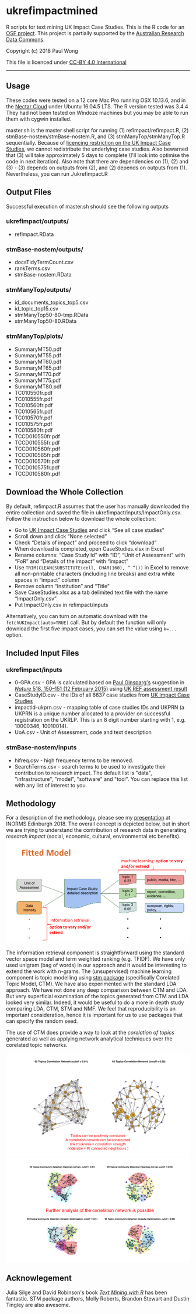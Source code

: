 # ukrefimpactmined
R scripts for text mining UK Impact Case Studies.  This is the R code for an [OSF project](https://osf.io/cnrgu/?view_only=7850d79c32d3411a81198ff173f7bfa1).  This project is partially supported by the [Australian Research Data Commons](https://ardc.edu.au/).

Copyright (c) 2018 Paul Wong

This file is licenced under [CC-BY 4.0 International](https://creativecommons.org/licenses/by/4.0/)

---------------------------------------------------
## Usage

These codes were tested on a 12 core Mac Pro running OSX 10.13.6, and in the [Nectar Cloud](https://nectar.org.au/) under Ubuntu 16.04.5 LTS.  The R version tested was 3.4.4  They had not been tested on Windoze machines but you may be able to run them with cygwin installed.  

master.sh is the master shell script for running (1) refimpact/refimpact.R, (2) stmBase-nostem/stmBase-nostem.R, and (3) stmManyTop/stmManyTop.R sequentially.  Because of [licencing restriction on the UK Impact Case Studies](http://impact.ref.ac.uk/CaseStudies/Terms.aspx), we cannot redistribute the underlying case studies.  Also bewarned that (3) will take approximately 5 days to complete (I'll look into optimise the code in next iteration).  Also note that there are dependencies on (1), (2) and (3) - (3) depends on outputs from (2), and (2) depends on outputs from (1).  Nevertheless, you can run ./ukrefimpact.R 

## Output Files

Successful execution of master.sh should see the following outputs

### ukrefimpact/outputs/
* refimpact.RData

### stmBase-nostem/outputs/
* docsTidyTermCount.csv
* rankTerms.csv
* stmBase-nostem.RData

### stmManyTop/outputs/
* id_documents_topics_top5.csv
* id_topic_top15.csv
* stmManyTop50-80-tmp.RData
* stmManyTop50-80.RData

### stmManyTop/plots/
* SummaryMT50.pdf
* SummaryMT55.pdf
* SummaryMT60.pdf
* SummaryMT65.pdf
* SummaryMT70.pdf
* SummaryMT75.pdf
* SummaryMT80.pdf
* TC010550fr.pdf
* TC010555fr.pdf
* TC010560fr.pdf
* TC010565fr.pdf
* TC010570fr.pdf
* TC010575fr.pdf
* TC010580fr.pdf
* TCCD010550fr.pdf
* TCCD010555fr.pdf
* TCCD010560fr.pdf
* TCCD010565fr.pdf
* TCCD010570fr.pdf
* TCCD010575fr.pdf
* TCCD010580fr.pdf

## Download the Whole Collection
By default, refimpact.R assumes that the user has manually downloaded the entire collection and saved the file in ukrefimpact/inputs/ImpactOnly.csv.  Follow the instruction below to download the whole collection:

- Go to [UK Impact Case Studies](http://impact.ref.ac.uk/CaseStudies/Search1.aspx) and click “See all case studies”
- Scroll down and click “None selected”
- Check “Details of impact” and proceed to click “download”
- When download is completed, open CaseStudies.xlsx in Excel
- Rename columns: “Case Study Id” with “ID”, “Unit of Assessment” with “FoR” and “Details of the impact” with “impact”
- Use `TRIM(CLEAN(SUBSTITUTE(cell, CHAR(160), “ “)))` in Excel to remove all non-printable characters (including line breaks) and extra white spaces in “impact” column 
- Remove column “Institution” and “Title”
- Save CaseStudies.xlsx as a tab delimited text file with the name “ImpactOnly.csv”
- Put ImpactOnly.csv in refimpact/inputs

Alternatively, you can turn on automatic download with the `fetchUKImpact(auto=TRUE)` call.  But by default the function will only download the first five impact cases, you can set the value using `k=...` option.

## Included Input Files
### ukrefimpact/inputs
* 0-GPA.csv - GPA is calculated based on [Paul Ginsparg's](https://en.wikipedia.org/wiki/Paul_Ginsparg) suggestion in [*Nature* 518, 150–151 (12 February 2015)](https://dx.doi.org/10.1038/518150a) using [UK REF assessment result](http://results.ref.ac.uk/DownloadFile/AllResults/xlsx)
* CaseStudyID.csv - the IDs of all 6637 case studies from [UK Impact Case Studies](http://impact.ref.ac.uk/CaseStudies/Terms.aspx)
* impactid-ukprn.csv - mapping table of case studies IDs and UKPRN (a UKPRN is a unique number allocated to a provider on successful registration on the UKRLP.  This is an 8 digit number starting with 1, e.g. 10000346, 10010014).
* UoA.csv - Unit of Assessment, code and text description

### stmBase-nostem/inputs
* hifreq.csv - high frequency terms to be removed.
* SearchTerms.csv - search terms to be used to investigate their contribution to research impact.  The default list is "data", "infrastructure", "model", "software" and "tool".  You can replace this list with any list of interest to you.

## Methodology
For a description of the methodology, please see my [presentation](https://doi.org/10.6084/m9.figshare.6459407.v1) at INORMS Edinburgh 2018.  The overall concept is depicted below, but in short we are trying to understand the contribution of research data in generating *research impact* (social, economic, cultural, environmental etc benefits).
![fittedmodel](/images/fittedmodel.png)

The information retrieval component is straightforward using the standard vector space model and term weighted ranking (e.g. TFIDF).  We have only used unigram (bag of words) in our approach and it would be interesting to extend the work with n-grams.  The (unsupervised) machine learning component is topic modelling using [stm package](http://www.structuraltopicmodel.com/) (specifically Corelated Topic Model, CTM).  We have also experimented with the standard LDA approach.  We have not done any deep comparison between CTM and LDA.  But very superficial examination of the topics generated from CTM and LDA looked very similar.  Indeed, it would be useful to do a more in depth study comparing LDA, CTM, STM and NMF.  We feel that reproducibility is an important consideration, hence it is important for us to use packages that can specify the random seed.  

The use of CTM does provide a way to look at the *corelation of topics* generated as well as applying network analytical techniques over the corelated topic networks.

![corelatedtopics](/images/corelatedtopics.png)
![communitydetection](/images/communitydetection.png)

## Acknowlegement

Julia Silge and David Robinson's book [*Text Mining with R*](https://www.tidytextmining.com/) has been fantastic.  STM package authors, Molly Roberts, Brandon Stewart and Dustin Tingley are also awesome.












